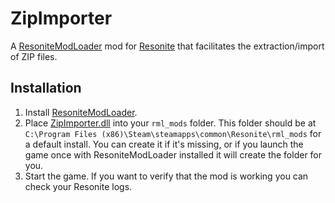 # ZipImporter

A [ResoniteModLoader](https://github.com/resonite-modding-group/ResoniteModLoader) mod for [Resonite](https://resonite.com/) that facilitates the extraction/import of ZIP files.

## Installation
1. Install [ResoniteModLoader](https://github.com/resonite-modding-group/ResoniteModLoader).
1. Place [ZipImporter.dll](https://github.com/dfgHiatus/ZipImporter/releases/latest/) into your `rml_mods` folder. This folder should be at `C:\Program Files (x86)\Steam\steamapps\common\Resonite\rml_mods` for a default install. You can create it if it's missing, or if you launch the game once with ResoniteModLoader installed it will create the folder for you.
1. Start the game. If you want to verify that the mod is working you can check your Resonite logs.
